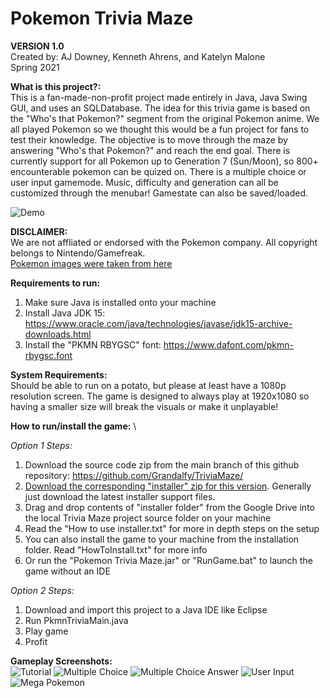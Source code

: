 # **Pokemon Trivia Maze** 
**VERSION 1.0** \
Created by: AJ Downey, Kenneth Ahrens, and Katelyn Malone \
Spring 2021

**What is this project?:** \
This is a fan-made-non-profit project made entirely in Java, Java Swing GUI, and
uses an SQLDatabase. The idea for this trivia game is based on the "Who's that Pokemon?"
segment from the original Pokemon anime. We all played Pokemon so we
thought this would be a fun project for fans to test their knowledge.
The objective is to move through the maze by answering "Who's that Pokemon?" and reach the end goal.
There is currently support for all Pokemon up to Generation 7 (Sun/Moon),
so 800+ encounterable pokemon can be quized on. There is a multiple choice
or user input gamemode. Music, difficulty and generation can all be customized
through the menubar! Gamestate can also be saved/loaded.

![Demo](https://cdn.discordapp.com/attachments/201810246715310081/852370235469987850/unknown.png)


**DISCLAIMER:**\
We are not affliated or endorsed with the Pokemon company.
All copyright belongs to Nintendo/Gamefreak.\
[Pokemon images were taken from here](https://www.deviantart.com/owtlah/art/FREE-802-Pokemon-Reference-Download-687816897)

**Requirements to run:** 
1) Make sure Java is installed onto your machine 
2) Install Java JDK 15: https://www.oracle.com/java/technologies/javase/jdk15-archive-downloads.html 
3) Install the "PKMN RBYGSC" font: https://www.dafont.com/pkmn-rbygsc.font 

**System Requirements:**\
Should be able to run on a potato, but please at least have a 1080p 
resolution screen. The game is designed to always play at 1920x1080 so 
having a smaller size will break the visuals or make it unplayable! 

**How to run/install the game:** \

*Option 1 Steps:*
1) Download the source code zip from the main branch of this github repository: https://github.com/Grandalfy/TriviaMaze/
2) [Download the corresponding "installer" zip for this version](https://drive.google.com/drive/folders/1GLWMmvT_H0PknEwhKPYHoRAeGjuu27yb?usp=sharing). Generally just download the latest installer support files.
4) Drag and drop contents of "installer folder" from the Google Drive into the local Trivia Maze project source folder on your machine
5) Read the "How to use installer.txt" for more in depth steps on the setup
6) You can also install the game to your machine from the installation folder. Read "HowToInstall.txt" for more info
7) Or run the "Pokemon Trivia Maze.jar" or "RunGame.bat" to launch the game without an IDE

*Option 2 Steps:*
1) Download and import this project to a Java IDE like Eclipse
2) Run PkmnTriviaMain.java
3) Play game
4) Profit

**Gameplay Screenshots:** \
![Tutorial](https://i.imgur.com/q3j5imQ.png)
![Multiple Choice](https://i.imgur.com/5TKTn7k.png)
![Multiple Choice Answer](https://i.imgur.com/aJ9KrFb.png)
![User Input](https://i.imgur.com/aEiugXa.png)
![Mega Pokemon](https://media.discordapp.net/attachments/826966735969714207/852469701811896330/unknown.png?width=1496&height=879)

